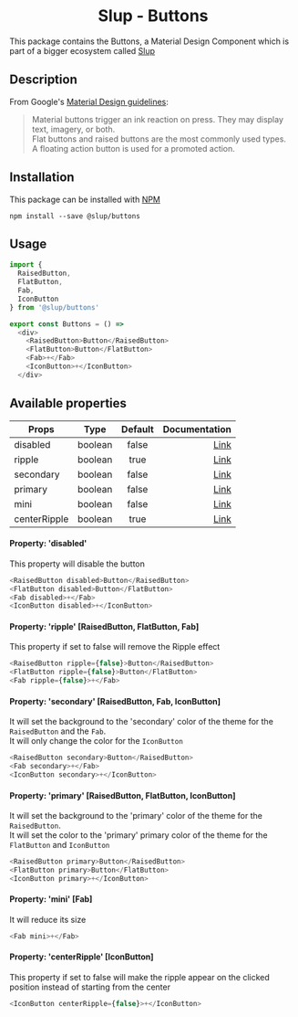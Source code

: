 <h1 align='center'>Slup - Buttons</h1>

This package contains the Buttons, a Material Design Component which is part of a bigger ecosystem called [Slup](https://github.com/gejsi/material)

## Description
From Google's [Material Design guidelines](https://material.io/guidelines):
<blockquote>
  Material buttons trigger an ink reaction on press. They may display text, imagery, or both.<br />
  Flat buttons and raised buttons are the most commonly used types.<br />
  A floating action button is used for a promoted action.
</blockquote>

## Installation
This package can be installed with [NPM](http://npmjs.com/)
```
npm install --save @slup/buttons
```

## Usage
```js
import {
  RaisedButton,
  FlatButton,
  Fab,
  IconButton
} from '@slup/buttons'

export const Buttons = () =>
  <div>
    <RaisedButton>Button</RaisedButton>
    <FlatButton>Button</FlatButton>
    <Fab>+</Fab>
    <IconButton>+</IconButton>
  </div>
```

## Available properties
| Props               | Type          | Default       | Documentation                                                        |
|---------------------|:-------------:|:-------------:|---------------------------------------------------------------------:|
| disabled            |  boolean      |  false        | [Link](#property-disabled)                                           |
| ripple              |  boolean      |  true         | [Link](#property-ripple-raisedbutton-flatbutton-fab)                 |
| secondary           |  boolean      |  false        | [Link](#property-secondary-raisedbutton-fab-iconbutton)              |
| primary             |  boolean      |  false        | [Link](#property-primary-raisedbutton-flatbutton-iconbutton)         |
| mini                |  boolean      |  false        | [Link](#property-mini-fab)                                           |
| centerRipple        |  boolean      |  true         | [Link](#property-centerripple-iconbutton)                            |

#### Property: 'disabled'
This property will disable the button
```js
<RaisedButton disabled>Button</RaisedButton>
<FlatButton disabled>Button</FlatButton>
<Fab disabled>+</Fab>
<IconButton disabled>+</IconButton>
```

#### Property: 'ripple' [RaisedButton, FlatButton, Fab]
This property if set to false will remove the Ripple effect
```js
<RaisedButton ripple={false}>Button</RaisedButton>
<FlatButton ripple={false}>Button</FlatButton>
<Fab ripple={false}>+</Fab>
```

#### Property: 'secondary' [RaisedButton, Fab, IconButton]
It will set the background to the 'secondary' color of the theme for the `RaisedButton` and the `Fab`.
<br />
It will only change the color for the `IconButton`
```js
<RaisedButton secondary>Button</RaisedButton>
<Fab secondary>+</Fab>
<IconButton secondary>+</IconButton>
```

#### Property: 'primary' [RaisedButton, FlatButton, IconButton]
It will set the background to the 'primary' color of the theme for the `RaisedButton`.
<br />
It will set the color to the 'primary' primary color of the theme for the `FlatButton` and `IconButton`
```js
<RaisedButton primary>Button</RaisedButton>
<FlatButton primary>Button</FlatButton>
<IconButton primary>+</IconButton>
```

#### Property: 'mini' [Fab]
It will reduce its size
```js
<Fab mini>+</Fab>
```

#### Property: 'centerRipple' [IconButton]
This property if set to false will make the ripple appear on the clicked position instead of starting from the center
```js
<IconButton centerRipple={false}>+</IconButton>
```
